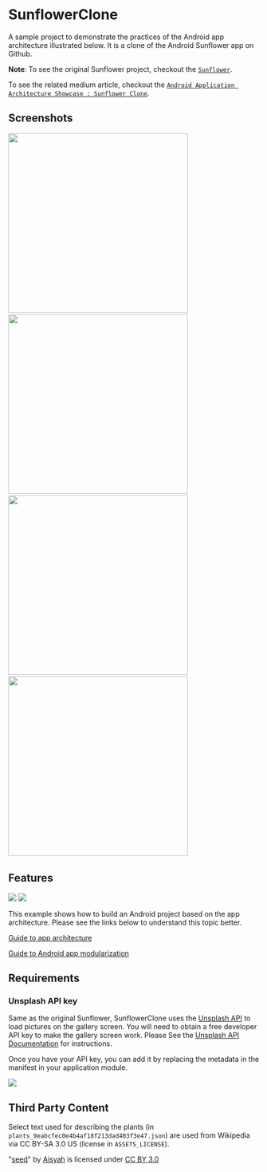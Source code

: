 # SunflowerClone

A sample project to demonstrate the practices of the Android app architecture illustrated below. It is a clone of the Android Sunflower app on Github.

**Note**: To see the original Sunflower project, checkout the [`Sunflower`](https://github.com/android/sunflower/tree/views).

To see the related medium article, checkout the [`Android Application Architecture Showcase : Sunflower Clone`](https://medium.com/@b9915034/android-application-architecture-showcase-sunflower-clone-dee729f6e1f2).

## Screenshots

<p float="left">
<img src="docs/screenshots/Screenshot_1.png" width = 360> &nbsp;
<img src="docs/screenshots/Screenshot_2.png" width = 360> &nbsp;
<img src="docs/screenshots/Screenshot_3.png" width = 360> &nbsp;
<img src="docs/screenshots/Screenshot_4.png" width = 360> &nbsp;
</p>

## Features

<img src="docs/diagrams/Android App Architecture Overview.png"/>
<img src="docs/diagrams/Sunflower Clone Dependency Graph.png"/>

This example shows how to build an Android project based on the app architecture.
Please see the links below to understand this topic better.

[Guide to app architecture](https://developer.android.com/topic/architecture)

[Guide to Android app modularization](https://developer.android.com/topic/modularization)

## Requirements

### Unsplash API key

Same as the original Sunflower, SunflowerClone uses the [Unsplash API](https://unsplash.com/developers) to load pictures on the gallery
screen. You will need to obtain a free developer API key to make the gallery screen work. Please See the
[Unsplash API Documentation](https://unsplash.com/documentation) for instructions.

Once you have your API key, you can add it by replacing the metadata in the manifest in your application module.

<img src="docs/screenshots/Screenshot_Unsplash_API_Key.png"/>

## Third Party Content

Select text used for describing the plants (in `plants_9eabcfec0e4b4af18f213dad403f3e47.json`) are used from Wikipedia via CC BY-SA 3.0 US (license in `ASSETS_LICENSE`).

"[seed](https://thenounproject.com/search/?q=seed&i=1585971)" by [Aisyah](https://thenounproject.com/aisyahalmasyira/) is licensed under [CC BY 3.0](https://creativecommons.org/licenses/by/3.0/us/legalcode)
